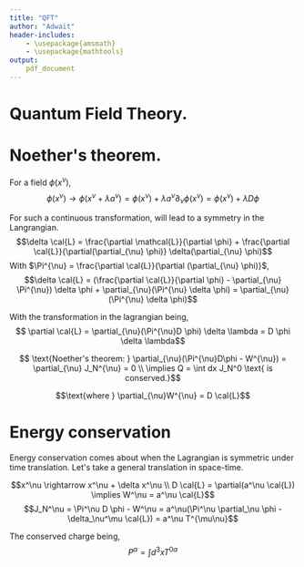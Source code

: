 ```yaml
---
title: "QFT"
author: "Adwait"
header-includes:
    - \usepackage{amsmath}
    - \usepackage{mathtools}
output:
    pdf_document
---
```


# Quantum Field Theory. 

# Noether's theorem. 

For a field $\phi(x^{\nu})$, 
$$\phi(x^{\nu}) \rightarrow \phi(x^{\nu}+\lambda a^{\nu}) = \phi(x^{\nu}) + \lambda a^{\nu} \partial_{\nu} \phi(x^{\nu}) = \phi(x^{\nu}) + \lambda D \phi$$

For such a continuous transformation, will lead to a symmetry in the Langrangian.
$$\delta \cal{L} = \frac{\partial \mathcal{L}}{\partial \phi} + \frac{\partial \cal{L}}{\partial(\partial_{\nu} \phi)} \delta(\partial_{\nu} \phi)$$ 
With $\Pi^{\nu} = \frac{\partial \cal{L}}{\partial (\partial_{\nu} \phi)}$,
$$\delta \cal{L} = (\frac{\partial \cal{L}}{\partial \phi} - \partial_{\nu} \Pi^{\nu}) \delta \phi + \partial_{\nu}(\Pi^{\nu} \delta \phi) = \partial_{\nu}(\Pi^{\nu} \delta \phi)$$

With the transformation in the lagrangian being, 
$$ \partial \cal{L} = \partial_{\nu}(\Pi^{\nu}D \phi) \delta \lambda = D \phi \delta \lambda$$ 


$$ \text{Noether's theorem: } \partial_{\nu}(\Pi^{\nu}D\phi - W^{\nu}) = \partial_{\nu} J_N^{\nu} = 0  \\ \implies Q = \int dx J_N^0 \text{ is conserved.}$$

$$\text{where } \partial_{\nu}W^{\nu} = D \cal{L}$$

# Energy conservation

Energy conservation comes about when the Lagrangian is symmetric under time translation. 
Let's take a general translation in space-time. 

$$x^\nu \rightarrow x^\nu + \delta x^\nu \\ D \cal{L} = \partial(a^\nu \cal{L}) \implies W^\nu = a^\nu \cal{L}$$
$$J_N^\nu = \Pi^\nu D \phi - W^\nu = a^\nu(\Pi^\nu \partial_\nu \phi - \delta_\nu^\mu \cal{L}) = a^\nu T^{\mu\nu}$$

The conserved charge being, 
$$P^\alpha = \int d^3 x T^{0 \alpha}$$

